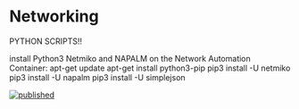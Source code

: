# Networking 
PYTHON SCRIPTS!!


install Python3 Netmiko and NAPALM on the Network Automation Container:
apt-get update
apt-get install python3-pip
pip3 install -U netmiko
pip3 install -U napalm
pip3 install -U simplejson

[![published](https://static.production.devnetcloud.com/codeexchange/assets/images/devnet-published.svg)](https://developer.cisco.com/codeexchange/github/repo/samgupta1234/Python_Script_Networking)

